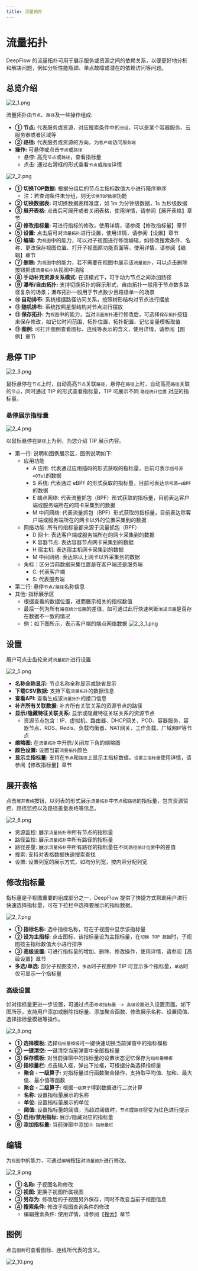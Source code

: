 ```yaml
---
title: 流量拓扑
---
```

# 流量拓扑

DeepFlow 的流量拓扑可用于展示服务或资源之间的依赖关系，以便更好地分析和解决问题，例如分析性能瓶颈、单点故障或潜在的依赖访问等问题。

## 总览介绍

![2_1.png](https://yunshan-guangzhou.oss-cn-beijing.aliyuncs.com/pub/pic/202309196509170253aed.png)

流量拓扑由`节点`、`路径`及一些操作组成:

- **① 节点:** 代表服务或资源，对应搜索条件中的`分组`，可以是某个容器服务、云服务器或者区域等
- **② 路径:** 代表服务或资源的方向，为`客户端`访问`服务端`
- **操作:** 可悬停或点击`节点`或`路径`
  - 悬停: 高亮`节点`或`路径`，查看指标量
  - 点击: 通过右滑框的形式查看`节点`或`路径`详情

![2_2.png](https://yunshan-guangzhou.oss-cn-beijing.aliyuncs.com/pub/pic/2023091965093c2239c31.png)

- **① 切换TOP数据:** 根据分组后的节点主指标数值大小进行降序排序
  - 注：若查询条件未分组，则无`切换TOP数据`功能
- **② 切换数据表:** 可切换数据表精准度，如 1m 为分钟级数据，1s 为秒级数据
- **③ 展开表格:** 点击后可展开或者关闭表格，使用详情，请参阅【展开表格】章节
- **④ 修改指标量:** 可进行指标的修改，使用详情，请参阅【修改指标量】章节
- **⑤ 设置:** 点击后可对`流量拓扑`进行设置，使用详情，请参阅【设置】章节
- **⑥ 编辑:** 为`视图`中的能力，可以对子视图进行修改编辑，如修改搜索条件、名称、更改保存视图位置、打开子视图原功能页面等，使用详情，请参阅【编辑】章节
- **⑦ 删除:** 为`视图`中的能力，若不需要在视图中展示该`流量拓扑`，可以点击删除按钮把该`流量拓扑`从视图中清除
- **⑧  手动补充资源关系模式:** 在该模式下，可手动为节点之间添加路径
- **⑨  瀑布/自由拓扑:** 支持切换拓扑的展示形式，自由拓扑一般用于节点数多路径复杂的场景；瀑布拓扑一般用于节点数少且路径单一的场景
- **⑩  自动排布:** 系统根据路径访问关系，按照树形结构对节点进行摆放
- **⑪  随机排布:** 系统按照星型结构对节点进行摆放
- **⑫  保存拓扑:** 为`视图`中的能力，当对`流量拓扑`进行修改后，可选择`保存拓扑`按钮来保存修改，如记忆时间范围、拓扑位置、拓扑配置、记忆变量模板取值
- **⑬ 图例:** 可打开图例查看图标、连线等表示的含义，使用详情，请参阅【图例】章节

## 悬停 TIP

![2_3.png](https://yunshan-guangzhou.oss-cn-beijing.aliyuncs.com/pub/pic/20230919650917049cd3c.png)

鼠标悬停在`节点`上时，自动高亮`节点`关联`路径`，悬停在`路径`上时，自动高亮`路径`关联的`节点`，同时通过 TIP 的形式查看指标量，TIP 可展示不同 `路径统计位置` 对应的指标量。

### 悬停展示指标量

![2_4.png](https://yunshan-guangzhou.oss-cn-beijing.aliyuncs.com/pub/pic/20230919650917062390f.png)

以鼠标悬停在`路径`上为例，为您介绍 TIP 展示内容。

- 第一行: 说明和图例展示区，图例说明如下:
  - 应用功能
    - A 应用: 代表通过应用插码的形式获取的指标量，目前可表示`信号源=OTel`的数据
    - S 系统: 代表通过 eBPF 的形式获取的指标量，目前可表达`信号源=eBPF`的数据
    - E 端点网络: 代表流量抓包（BPF）形式获取的指标量，目前表达客户端或服务端所在的网卡采集到的数据
    - M 中间网络: 代表流量抓包（BPF）形式获取的指标量，目前表达除客户端或服务端所在的网卡以外的位置采集到的数据
  - 网络功能: 所有的指标量都来源于流量抓包（BPF）
    - D 网卡: 表达客户端或服务端所在的网卡采集到的数据
    - K 容器节点: 表达容器节点网卡采集到的数据
    - H 宿主机: 表达宿主机网卡采集到的数据
    - M 中间网络: 表达除以上网卡以外采集到的数据
  - 角标：区分当前数据采集位置是在客户端还是服务端
    - C: 代表客户端
    - S: 代表服务端
- 第二行: 悬停`节点/路径`名称信息
- 其他: 指标展示区
  - 根据查看的数据位置，进而展示相关的指标数值
  - 最后一列为所有`路径统计位置`的差值，如可通过此行快速判断`发送流量`是否存在数据不一致的情况
  - 例：如下图所示，表示客户端的端点网络数据
![2_3_1.png](https://yunshan-guangzhou.oss-cn-beijing.aliyuncs.com/pub/pic/202309196509427e1c1c9.png)

## 设置

用户可点击齿轮来对`流量拓扑`进行设置

![2_5.png](https://yunshan-guangzhou.oss-cn-beijing.aliyuncs.com/pub/pic/202309196509170721de1.png)

- **名称全称显示:** 节点名称全称显示或缺省显示
- **下载CSV数据:** 支持下载`流量拓扑`的数据信息
- **查看API:**  查看生成该`流量拓扑`的接口信息
- **补齐所有关联数据:** 补齐所有关联关系的资源节点的路径
- **显示/隐藏特征关联关系:** 显示或隐藏特征关联关系的资源节点
  - 资源节点包含：IP、虚拟机、路由器、DHCP网关、POD、容器服务、容器节点、RDS、Redis、负载均衡器、NAT网关、工作负载、广域网IP等节点
- **缩略图:** 在`流量拓扑`中开启/关闭左下角的缩略图
- **颜色设置:** 设置当前`流量拓扑`颜色
- **显示主指标量:** 支持在`节点`和`路径`上显示主指标数值。`设置主指标量`使用详情，请参阅【修改指标量】章节

## 展开表格

点击`展开表格`按钮，以列表的形式展示`流量拓扑`中`节点`和`路径`的指标量，包含资源监控、路径监控以及路径差量表格等信息。

![2_6.png](https://yunshan-guangzhou.oss-cn-beijing.aliyuncs.com/pub/pic/2023091965091707f4009.png)

- 资源监控: 展示`流量拓扑`中所有节点的指标量
- 路径监控: 展示`流量拓扑`中所有路径的指标量
- 路径差量: 展示`流量拓扑`中所有路径的指标量在不同`路径统计位置`中的差值
- 搜索: 支持对表格数据快速搜索查找
- 设置: 设置列宽的展示方式，如均分列宽，按内容分配列宽

## 修改指标量

指标量是子视图重要的组成部分之一，DeepFlow 提供了快捷方式帮助用户进行快速选择指标量，可在下拉栏中选择要展示的指标数据。

![2_7.png](https://yunshan-guangzhou.oss-cn-beijing.aliyuncs.com/pub/pic/202309196509170932512.png)

- **① 指标名称:** 选中指标名称，可在子视图中显示该指标量
- **② 设为主指标:** 点击图标，该指标量设为主指标量，在`切换 TOP 数据`时，子视图按主指标数值大小进行排序
- **③ 高级设置:** 可进行指标量的增加、删除、修改操作，使用详情，请参阅【高级设置】章节
- **多选/单选:** 部分子视图支持，`多选`时子视图中 TIP 可显示多个指标量，`单选`时仅可显示一个指标量

### 高级设置

如对指标量更进一步设置，可通过点击`修改指标量 -> 高级设置`进入设置页面。如下图所示，支持用户添加或删除指标量、添加聚合函数、修改展示名称、设置阈值、选择指标量模板等操作。

![2_8.png](https://yunshan-guangzhou.oss-cn-beijing.aliyuncs.com/pub/pic/2023091965091709aebea.png)

- **① 选择模板:** 选择`指标量模板`可一键快速切换当前弹窗中的指标模板
- **② 一键清空:** 一键清空当前弹窗中全部指标量
- **③ 保存模板:** 对当前弹窗中的指标量的设置状态记忆保存为`指标量模板`
- **④ 指标量栏:** 点击输入框，弹出下拉框，可根据分类选择指标量
  - **聚合 - 一级算子:** 对指标量进行函数聚合操作，支持取平均值、加和、最大值、最小值等函数
  - **聚合 - 二级算子:** 根据`一级算子`得到数据进行二次计算
  - **名称:** 设置指标量展示的名称
  - **单位:** 设置指标量展示的单位
  - **阈值:** 设置指标量的阈值，当超过阈值时，`节点`或`路径`将变为红色进行提示
- **⑤ 启用/禁用指标:** 展示/隐藏对应的指标量
- **⑥ 添加指标量:** 当前弹窗中添加`④ 指标量栏`

## 编辑

为`视图`中的能力，可通过`编辑`按钮对`流量拓扑`进行修改。

![2_9.png](https://yunshan-guangzhou.oss-cn-beijing.aliyuncs.com/pub/pic/2023091965091bb83ac9a.png)

- **① 名称:** 子视图名称修改
- **② 视图:** 更换子视图所属视图
- **③ 另存为:** 修改后的子视图另外保存，同时不改变当前子视图信息
- **④ 搜索条件:** 修改子视图查询条件的修改
  - 编辑搜索条件: 使用详情，请参阅【[搜索](../../01-query/01-overview.md)】章节

## 图例

点击`图例`可查看图标、连线所代表的含义。

![2_10.png](https://yunshan-guangzhou.oss-cn-beijing.aliyuncs.com/pub/pic/202309196509170b4c72e.png)
